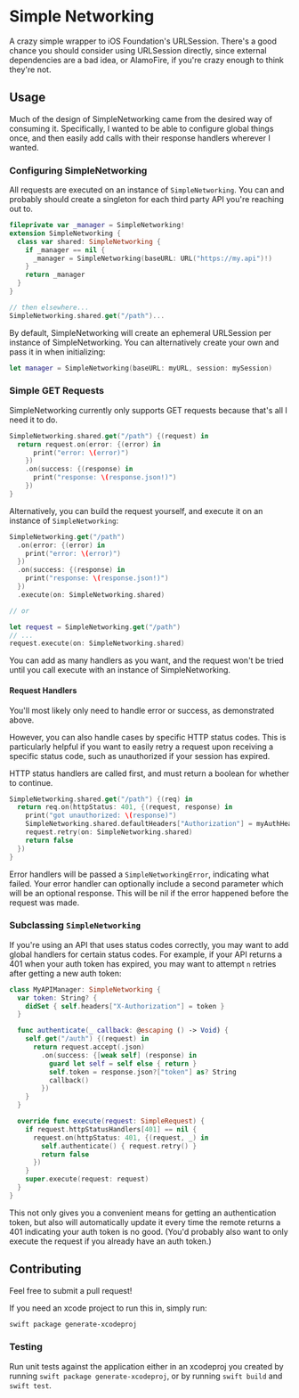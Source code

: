 #  Simple Networking

A crazy simple wrapper to iOS Foundation's URLSession.
There's a good chance you should consider using URLSession directly, since external dependencies are a bad idea,
or AlamoFire, if you're crazy enough to think they're not.

## Usage

Much of the design of SimpleNetworking came from the desired way of consuming it.
Specifically, I wanted to be able to configure global things once, and then easily add calls with their response
handlers wherever I wanted.

### Configuring SimpleNetworking

All requests are executed on an instance of `SimpleNetworking`.
You can and probably should create a singleton for each third party API you're reaching out to.

```swift
fileprivate var _manager = SimpleNetworking!
extension SimpleNetworking {
  class var shared: SimpleNetworking {
    if _manager == nil {
      _manager = SimpleNetworking(baseURL: URL("https://my.api")!)
    }
    return _manager
  }
}

// then elsewhere...
SimpleNetworking.shared.get("/path")...
```

By default, SimpleNetworking will create an ephemeral URLSession per instance of SimpleNetworking.
You can alternatively create your own and pass it in when initializing:

```swift
let manager = SimpleNetworking(baseURL: myURL, session: mySession)
```

### Simple GET Requests

SimpleNetworking currently only supports GET requests because that's all I need it to do.

```swift
SimpleNetworking.shared.get("/path") {(request) in
  return request.on(error: {(error) in
      print("error: \(error)")
    })
    .on(success: {(response) in
      print("response: \(response.json!)")
    })
}
```

Alternatively, you can build the request yourself, and execute it on an instance of `SimpleNetworking`:

```swift
SimpleNetworking.get("/path")
  .on(error: {(error) in
    print("error: \(error)")
  })
  .on(success: {(response) in
    print("response: \(response.json!)")
  })
  .execute(on: SimpleNetworking.shared)

// or

let request = SimpleNetworking.get("/path")
// ...
request.execute(on: SimpleNetworking.shared)
```

You can add as many handlers as you want, and the request won't be tried until you call execute
with an instance of SimpleNetworking.

#### Request Handlers

You'll most likely only need to handle error or success, as demonstrated above. 

However, you can also
handle cases by specific HTTP status codes. This is particularly helpful if you want to easily
retry a request upon receiving a specific status code, such as unauthorized if your session has expired.

HTTP status handlers are called first, and must return a boolean for whether to continue.

```swift
SimpleNetworking.shared.get("/path") {(req) in
  return req.on(httpStatus: 401, {(request, response) in
    print("got unauthorized: \(response)")
    SimpleNetworking.shared.defaultHeaders["Authorization"] = myAuthHeaderValue
    request.retry(on: SimpleNetworking.shared)
    return false
  })
}
```

Error handlers will be passed a `SimpleNetworkingError`, indicating what failed.
Your error handler can optionally include a second parameter which will be an optional response. This will be nil if the error happened before the request was made.

### Subclassing `SimpleNetworking`

If you're using an API that uses status codes correctly, you may want to add global handlers for certain status codes.
For example, if your API returns a 401 when your auth token has expired, you may want to attempt `n` retries
after getting a new auth token:

```swift
class MyAPIManager: SimpleNetworking {
  var token: String? {
    didSet { self.headers["X-Authorization"] = token }
  }

  func authenticate(_ callback: @escaping () -> Void) {
    self.get("/auth") {(request) in
      return request.accept(.json)
        .on(success: {[weak self] (response) in
          guard let self = self else { return }
          self.token = response.json?["token"] as? String
          callback()
        })
    }
  }

  override func execute(request: SimpleRequest) {
    if request.httpStatusHandlers[401] == nil {
      request.on(httpStatus: 401, {(request, _) in
        self.authenticate() { request.retry() }
        return false
      })
    }
    super.execute(request: request)
  }
}
```

This not only gives you a convenient means for getting an authentication token, but also will automatically
update it every time the remote returns a 401 indicating your auth token is no good.
(You'd probably also want to only execute the request if you already have an auth token.)

## Contributing

Feel free to submit a pull request!

If you need an xcode project to run this in, simply run:

```bash
swift package generate-xcodeproj
```

### Testing

Run unit tests against the application either in an xcodeproj you created by running
`swift package generate-xcodeproj`, or by running `swift build` and `swift test`.
